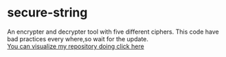 # secure-string
An encrypter and decrypter tool with five different ciphers. This code have bad practices every where,so wait for the update.<br>
<a href="https://jugaman.github.io/secure-string/">You can visualize my repository doing click here</a>
